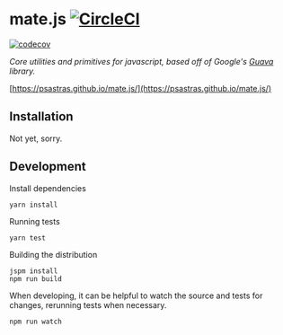 # mate.js [![CircleCI](https://circleci.com/gh/psastras/mate.js/tree/master.svg?style=svg)](https://circleci.com/gh/psastras/mate.js/tree/master)

[![codecov](https://codecov.io/gh/psastras/mate.js/branch/master/graph/badge.svg)](https://codecov.io/gh/psastras/mate.js)

_Core utilities and primitives for javascript, based off of Google's [Guava](https://github.com/google/guava) library._

[https://psastras.github.io/mate.js/](https://psastras.github.io/mate.js/)

## Installation

Not yet, sorry.

## Development

Install dependencies

```shell
yarn install
```

Running tests

```shell
yarn test
```

Building the distribution

```shell
jspm install
npm run build
```

When developing, it can be helpful to watch the source and tests for changes, rerunning
tests when necessary.

```shell
npm run watch
```